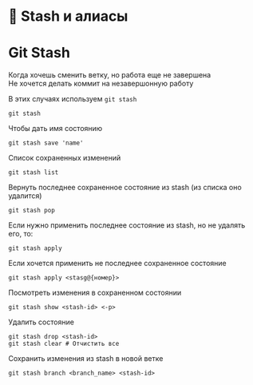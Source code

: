 # 🧪 Stash и алиасы

# Git Stash

Когда хочешь сменить ветку, но работа еще не завершена  
Не хочется делать коммит на незавершонную работу

В этих случаях используем `git stash`
```
git stash
```
Чтобы дать имя состоянию
```
git stash save 'name'
```
Список сохраненных изменений
```
git stash list
```

Вернуть последнее сохраненное состояние из stash (из списка оно удалится)
```
git stash pop
```
Если нужно применить последнее состояние из stash, но не удалять его, то:
```
git stash apply
```

Если хочется применить не последнее сохраненное состояние
```
git stash apply <stasg@{номер}>
```

Посмотреть изменения в сохраненном состоянии
```
git stash show <stash-id> <-p>
```

Удалить состояние
```
git stash drop <stash-id>
git stash clear # Отчистить все
```

Сохранить изменения из stash в новой ветке
```
git stash branch <branch_name> <stash-id>
```